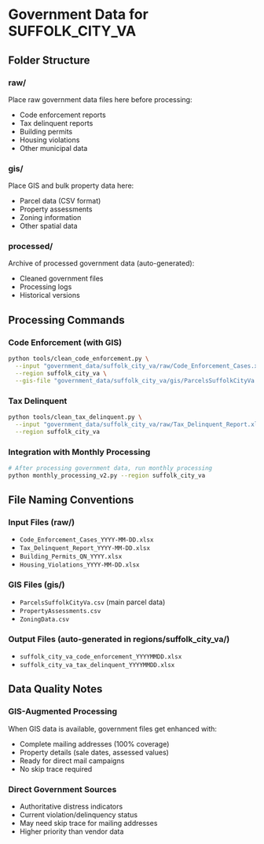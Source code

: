 # Government Data for SUFFOLK_CITY_VA

## Folder Structure

### raw/
Place raw government data files here before processing:
- Code enforcement reports
- Tax delinquent reports  
- Building permits
- Housing violations
- Other municipal data

### gis/
Place GIS and bulk property data here:
- Parcel data (CSV format)
- Property assessments
- Zoning information
- Other spatial data

### processed/
Archive of processed government data (auto-generated):
- Cleaned government files
- Processing logs
- Historical versions

## Processing Commands

### Code Enforcement (with GIS)
```bash
python tools/clean_code_enforcement.py \
  --input "government_data/suffolk_city_va/raw/Code_Enforcement_Cases.xlsx" \
  --region suffolk_city_va \
  --gis-file "government_data/suffolk_city_va/gis/ParcelsSuffolkCityVa.csv"
```

### Tax Delinquent
```bash  
python tools/clean_tax_delinquent.py \
  --input "government_data/suffolk_city_va/raw/Tax_Delinquent_Report.xlsx" \
  --region suffolk_city_va
```

### Integration with Monthly Processing
```bash
# After processing government data, run monthly processing
python monthly_processing_v2.py --region suffolk_city_va
```

## File Naming Conventions

### Input Files (raw/)
- `Code_Enforcement_Cases_YYYY-MM-DD.xlsx`
- `Tax_Delinquent_Report_YYYY-MM-DD.xlsx` 
- `Building_Permits_QN_YYYY.xlsx`
- `Housing_Violations_YYYY-MM-DD.xlsx`

### GIS Files (gis/)
- `ParcelsSuffolkCityVa.csv` (main parcel data)
- `PropertyAssessments.csv`
- `ZoningData.csv`

### Output Files (auto-generated in regions/suffolk_city_va/)
- `suffolk_city_va_code_enforcement_YYYYMMDD.xlsx`
- `suffolk_city_va_tax_delinquent_YYYYMMDD.xlsx`

## Data Quality Notes

### GIS-Augmented Processing
When GIS data is available, government files get enhanced with:
- Complete mailing addresses (100% coverage)
- Property details (sale dates, assessed values)
- Ready for direct mail campaigns
- No skip trace required

### Direct Government Sources
- Authoritative distress indicators
- Current violation/delinquency status
- May need skip trace for mailing addresses
- Higher priority than vendor data
